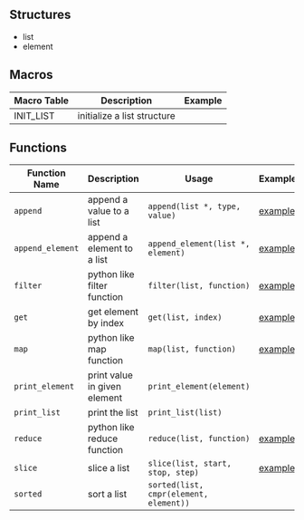 ## Structures ##
- list
- element

## Macros ##

| Macro Table | Description                 | Example |
|-------------|-----------------------------|---------|
| INIT_LIST   | initialize a list structure |         |

## Functions ##

| Function Name    | Description                  | Usage                                  | Example                                 |
|------------------|------------------------------|----------------------------------------|-----------------------------------------|
| `append`         | append a value to a list     | `append(list *, type, value)`          | [example](../examples/append.c)         |
| `append_element` | append a element to a list   | `append_element(list *, element)`      | [example](../examples/append_element.c) |
| `filter`         | python like filter function  | `filter(list, function)`               | [example](../examples/filter.c)         |
| `get`            | get element by index         | `get(list, index)`                     | [example](../examples/get.c)            |
| `map`            | python like map function     | `map(list, function)`                  | [example](../examples/map.c)            |
| `print_element`  | print value in given element | `print_element(element)`               |                                         |
| `print_list`     | print the list               | `print_list(list)`                     |                                         |
| `reduce`         | python like reduce function  | `reduce(list, function)`               | [example](../examples/reduce.c)         |
| `slice`          | slice a list                 | `slice(list, start, stop, step)`       | [example](../examples/slice.c)          |
| `sorted`         | sort a list                  | `sorted(list, cmpr(element, element))` |                                         |

